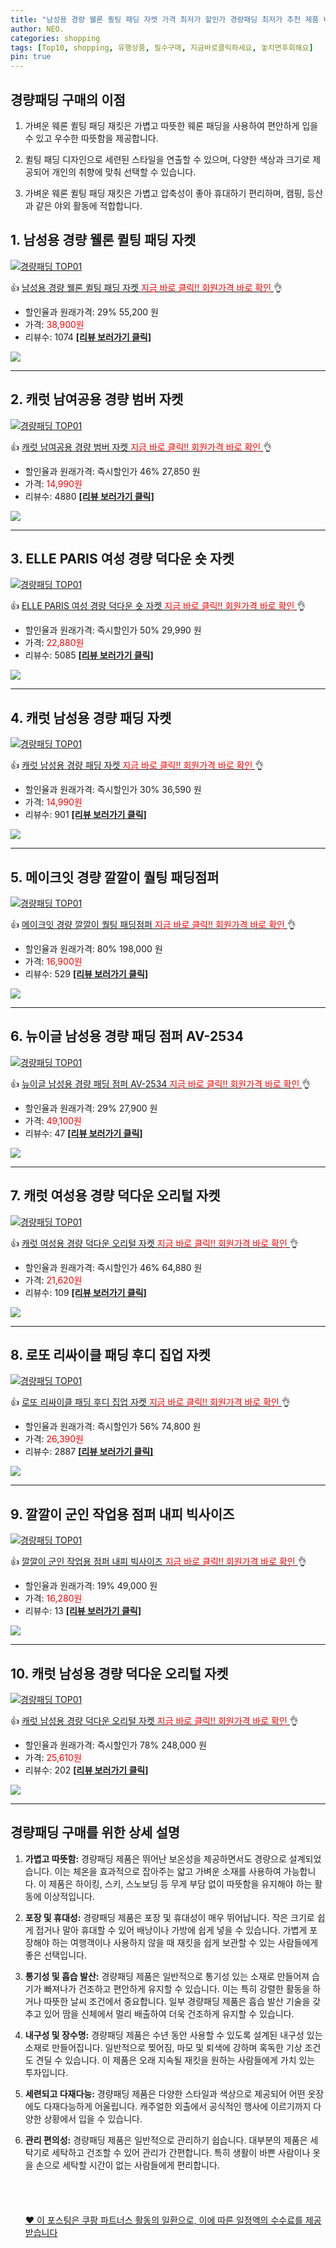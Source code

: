 ```yaml
---
title: "남성용 경량 웰론 퀼팅 패딩 자켓 가격 최저가 할인가 경량패딩 최저가 추천 제품 비교"
author: NEO.
categories: shopping
tags: [Top10, shopping, 유행상품, 필수구매, 지금바로클릭하세요, 놓치면후회해요]
pin: true
---
```

## 경량패딩 구매의 이점
1. 가벼운 웨론 퀼팅 패딩 재킷은 가볍고 따뜻한 웨론 패딩을 사용하여 편안하게 입을 수 있고 우수한 따뜻함을 제공합니다.


2. 퀼팅 패딩 디자인으로 세련된 스타일을 연출할 수 있으며, 다양한 색상과 크기로 제공되어 개인의 취향에 맞춰 선택할 수 있습니다.


3. 가벼운 웨론 퀼팅 패딩 재킷은 가볍고 압축성이 좋아 휴대하기 편리하며, 캠핑, 등산과 같은 야외 활동에 적합합니다.

   

## 1. 남성용 경량 웰론 퀼팅 패딩 자켓

[![경량패딩 TOP01](https://thumbnail8.coupangcdn.com/thumbnails/remote/490x490ex/image/vendor_inventory/68ca/8a8bd4b0a429e0dffed63de7cb13704348598a8b484c95931d661ea8272f.jpg)](https://link.coupang.com/re/AFFSDP?lptag=AF3617701&subid=GithubCoopas&pageKey=7634511941&traceid=V0-153&itemId=20270012090&vendorItemId=87487822956)


👍 [남성용 경량 웰론 퀼팅 패딩 자켓 <font color=red> 지금 바로 클릭!! 회원가격 바로 확인 </font> ](https://link.coupang.com/re/AFFSDP?lptag=AF3617701&subid=GithubCoopas&pageKey=7634511941&traceid=V0-153&itemId=20270012090&vendorItemId=87487822956) 👌 


- 할인율과 원래가격: 29%  55,200   원
- 가격: <span style='color:red'>38,900원</span>
- 리뷰수: 1074  [**[리뷰 보러가기 클릭]**](https://link.coupang.com/re/AFFSDP?lptag=AF3617701&subid=GithubCoopas&pageKey=7634511941&traceid=V0-153&itemId=20270012090&vendorItemId=87487822956)

[![](/discount_price.png)](https://link.coupang.com/re/AFFSDP?lptag=AF3617701&subid=GithubCoopas&pageKey=7634511941&traceid=V0-153&itemId=20270012090&vendorItemId=87487822956)

---


   

## 2. 캐럿 남여공용 경량 범버 자켓

[![경량패딩 TOP01](https://thumbnail8.coupangcdn.com/thumbnails/remote/490x490ex/image/retail/images/2216017694578747-69c2e653-ccab-4632-bb47-b7b9403552af.jpg)](https://link.coupang.com/re/AFFSDP?lptag=AF3617701&subid=GithubCoopas&pageKey=2111546173&traceid=V0-153&itemId=3586762063&vendorItemId=71572557005)


👍 [캐럿 남여공용 경량 범버 자켓 <font color=red> 지금 바로 클릭!! 회원가격 바로 확인 </font> ](https://link.coupang.com/re/AFFSDP?lptag=AF3617701&subid=GithubCoopas&pageKey=2111546173&traceid=V0-153&itemId=3586762063&vendorItemId=71572557005) 👌 


- 할인율과 원래가격: 즉시할인가 46%  27,850   원
- 가격: <span style='color:red'>14,990원</span>
- 리뷰수: 4880  [**[리뷰 보러가기 클릭]**](https://link.coupang.com/re/AFFSDP?lptag=AF3617701&subid=GithubCoopas&pageKey=2111546173&traceid=V0-153&itemId=3586762063&vendorItemId=71572557005)

[![](/discount_price.png)](https://link.coupang.com/re/AFFSDP?lptag=AF3617701&subid=GithubCoopas&pageKey=2111546173&traceid=V0-153&itemId=3586762063&vendorItemId=71572557005)

---


   

## 3. ELLE PARIS 여성 경량 덕다운 숏 자켓

[![경량패딩 TOP01](https://thumbnail7.coupangcdn.com/thumbnails/remote/490x490ex/image/retail/images/8485207648201602-26076caa-87f3-4729-86fa-7dad75c18e2f.jpg)](https://link.coupang.com/re/AFFSDP?lptag=AF3617701&subid=GithubCoopas&pageKey=6673869287&traceid=V0-153&itemId=15364398208&vendorItemId=82584581221)


👍 [ELLE PARIS 여성 경량 덕다운 숏 자켓 <font color=red> 지금 바로 클릭!! 회원가격 바로 확인 </font> ](https://link.coupang.com/re/AFFSDP?lptag=AF3617701&subid=GithubCoopas&pageKey=6673869287&traceid=V0-153&itemId=15364398208&vendorItemId=82584581221) 👌 


- 할인율과 원래가격: 즉시할인가 50%  29,990   원
- 가격: <span style='color:red'>22,880원</span>
- 리뷰수: 5085  [**[리뷰 보러가기 클릭]**](https://link.coupang.com/re/AFFSDP?lptag=AF3617701&subid=GithubCoopas&pageKey=6673869287&traceid=V0-153&itemId=15364398208&vendorItemId=82584581221)

[![](/discount_price.png)](https://link.coupang.com/re/AFFSDP?lptag=AF3617701&subid=GithubCoopas&pageKey=6673869287&traceid=V0-153&itemId=15364398208&vendorItemId=82584581221)

---


   

## 4. 캐럿 남성용 경량 패딩 자켓

[![경량패딩 TOP01](https://thumbnail9.coupangcdn.com/thumbnails/remote/490x490ex/image/retail/images/2220460223953644-bc8921c0-d40f-4097-b881-ca03ba194556.jpg)](https://link.coupang.com/re/AFFSDP?lptag=AF3617701&subid=GithubCoopas&pageKey=2111547303&traceid=V0-153&itemId=3586763453&vendorItemId=71572558508)


👍 [캐럿 남성용 경량 패딩 자켓 <font color=red> 지금 바로 클릭!! 회원가격 바로 확인 </font> ](https://link.coupang.com/re/AFFSDP?lptag=AF3617701&subid=GithubCoopas&pageKey=2111547303&traceid=V0-153&itemId=3586763453&vendorItemId=71572558508) 👌 


- 할인율과 원래가격: 즉시할인가 30%  36,590   원
- 가격: <span style='color:red'>14,990원</span>
- 리뷰수: 901  [**[리뷰 보러가기 클릭]**](https://link.coupang.com/re/AFFSDP?lptag=AF3617701&subid=GithubCoopas&pageKey=2111547303&traceid=V0-153&itemId=3586763453&vendorItemId=71572558508)

[![](/discount_price.png)](https://link.coupang.com/re/AFFSDP?lptag=AF3617701&subid=GithubCoopas&pageKey=2111547303&traceid=V0-153&itemId=3586763453&vendorItemId=71572558508)

---


   

## 5. 메이크잇 경량 깔깔이 퀄팅 패딩점퍼

[![경량패딩 TOP01](https://thumbnail7.coupangcdn.com/thumbnails/remote/490x490ex/image/vendor_inventory/d299/ca002c529ecc8de5f53b34d1d8347f409b9a9264667d5ad78c3b14f7917e.jpg)](https://link.coupang.com/re/AFFSDP?lptag=AF3617701&subid=GithubCoopas&pageKey=6197576163&traceid=V0-153&itemId=12276020914&vendorItemId=87501550653)


👍 [메이크잇 경량 깔깔이 퀄팅 패딩점퍼 <font color=red> 지금 바로 클릭!! 회원가격 바로 확인 </font> ](https://link.coupang.com/re/AFFSDP?lptag=AF3617701&subid=GithubCoopas&pageKey=6197576163&traceid=V0-153&itemId=12276020914&vendorItemId=87501550653) 👌 


- 할인율과 원래가격: 80%  198,000   원
- 가격: <span style='color:red'>16,900원</span>
- 리뷰수: 529  [**[리뷰 보러가기 클릭]**](https://link.coupang.com/re/AFFSDP?lptag=AF3617701&subid=GithubCoopas&pageKey=6197576163&traceid=V0-153&itemId=12276020914&vendorItemId=87501550653)

[![](/discount_price.png)](https://link.coupang.com/re/AFFSDP?lptag=AF3617701&subid=GithubCoopas&pageKey=6197576163&traceid=V0-153&itemId=12276020914&vendorItemId=87501550653)

---


   

## 6. 뉴이글 남성용 경량 패딩 점퍼 AV-2534

[![경량패딩 TOP01](https://thumbnail8.coupangcdn.com/thumbnails/remote/490x490ex/image/retail/images/1589445217785354-0fc99b62-54d5-49a1-85cb-1fb1f16258c3.jpg)](https://link.coupang.com/re/AFFSDP?lptag=AF3617701&subid=GithubCoopas&pageKey=6729486979&traceid=V0-153&itemId=15675379917&vendorItemId=83775094543)


👍 [뉴이글 남성용 경량 패딩 점퍼 AV-2534 <font color=red> 지금 바로 클릭!! 회원가격 바로 확인 </font> ](https://link.coupang.com/re/AFFSDP?lptag=AF3617701&subid=GithubCoopas&pageKey=6729486979&traceid=V0-153&itemId=15675379917&vendorItemId=83775094543) 👌 


- 할인율과 원래가격: 29%  27,900   원
- 가격: <span style='color:red'>49,100원</span>
- 리뷰수: 47  [**[리뷰 보러가기 클릭]**](https://link.coupang.com/re/AFFSDP?lptag=AF3617701&subid=GithubCoopas&pageKey=6729486979&traceid=V0-153&itemId=15675379917&vendorItemId=83775094543)

[![](/discount_price.png)](https://link.coupang.com/re/AFFSDP?lptag=AF3617701&subid=GithubCoopas&pageKey=6729486979&traceid=V0-153&itemId=15675379917&vendorItemId=83775094543)

---


   

## 7. 캐럿 여성용 경량 덕다운 오리털 자켓

[![경량패딩 TOP01](https://thumbnail10.coupangcdn.com/thumbnails/remote/490x490ex/image/retail/images/7598188672585429-36834081-4dd5-4feb-88e1-dc0d79f81338.jpg)](https://link.coupang.com/re/AFFSDP?lptag=AF3617701&subid=GithubCoopas&pageKey=6059623179&traceid=V0-153&itemId=11136432287&vendorItemId=78414929918)


👍 [캐럿 여성용 경량 덕다운 오리털 자켓 <font color=red> 지금 바로 클릭!! 회원가격 바로 확인 </font> ](https://link.coupang.com/re/AFFSDP?lptag=AF3617701&subid=GithubCoopas&pageKey=6059623179&traceid=V0-153&itemId=11136432287&vendorItemId=78414929918) 👌 


- 할인율과 원래가격: 즉시할인가 46%  64,880   원
- 가격: <span style='color:red'>21,620원</span>
- 리뷰수: 109  [**[리뷰 보러가기 클릭]**](https://link.coupang.com/re/AFFSDP?lptag=AF3617701&subid=GithubCoopas&pageKey=6059623179&traceid=V0-153&itemId=11136432287&vendorItemId=78414929918)

[![](/discount_price.png)](https://link.coupang.com/re/AFFSDP?lptag=AF3617701&subid=GithubCoopas&pageKey=6059623179&traceid=V0-153&itemId=11136432287&vendorItemId=78414929918)

---


   

## 8. 로또 리싸이클 패딩 후디 집업 자켓

[![경량패딩 TOP01](https://thumbnail6.coupangcdn.com/thumbnails/remote/490x490ex/image/retail/images/724554396442947-b269576a-7bb5-4e14-9c6f-155bdb2c7ffc.jpg)](https://link.coupang.com/re/AFFSDP?lptag=AF3617701&subid=GithubCoopas&pageKey=6617046684&traceid=V0-153&itemId=15028987665&vendorItemId=82251615154)


👍 [로또 리싸이클 패딩 후디 집업 자켓 <font color=red> 지금 바로 클릭!! 회원가격 바로 확인 </font> ](https://link.coupang.com/re/AFFSDP?lptag=AF3617701&subid=GithubCoopas&pageKey=6617046684&traceid=V0-153&itemId=15028987665&vendorItemId=82251615154) 👌 


- 할인율과 원래가격: 즉시할인가 56%  74,800   원
- 가격: <span style='color:red'>26,390원</span>
- 리뷰수: 2887  [**[리뷰 보러가기 클릭]**](https://link.coupang.com/re/AFFSDP?lptag=AF3617701&subid=GithubCoopas&pageKey=6617046684&traceid=V0-153&itemId=15028987665&vendorItemId=82251615154)

[![](/discount_price.png)](https://link.coupang.com/re/AFFSDP?lptag=AF3617701&subid=GithubCoopas&pageKey=6617046684&traceid=V0-153&itemId=15028987665&vendorItemId=82251615154)

---


   

## 9. 깔깔이 군인 작업용 점퍼 내피 빅사이즈

[![경량패딩 TOP01](https://thumbnail10.coupangcdn.com/thumbnails/remote/490x490ex/image/vendor_inventory/f868/530f36cd8c561b1ff64ad0820385aec74cf993be133f505fb50798f13f68.jpg)](https://link.coupang.com/re/AFFSDP?lptag=AF3617701&subid=GithubCoopas&pageKey=1986378648&traceid=V0-153&itemId=3379944619&vendorItemId=87075045622)


👍 [깔깔이 군인 작업용 점퍼 내피 빅사이즈 <font color=red> 지금 바로 클릭!! 회원가격 바로 확인 </font> ](https://link.coupang.com/re/AFFSDP?lptag=AF3617701&subid=GithubCoopas&pageKey=1986378648&traceid=V0-153&itemId=3379944619&vendorItemId=87075045622) 👌 


- 할인율과 원래가격: 19%  49,000   원
- 가격: <span style='color:red'>16,280원</span>
- 리뷰수: 13  [**[리뷰 보러가기 클릭]**](https://link.coupang.com/re/AFFSDP?lptag=AF3617701&subid=GithubCoopas&pageKey=1986378648&traceid=V0-153&itemId=3379944619&vendorItemId=87075045622)

[![](/discount_price.png)](https://link.coupang.com/re/AFFSDP?lptag=AF3617701&subid=GithubCoopas&pageKey=1986378648&traceid=V0-153&itemId=3379944619&vendorItemId=87075045622)

---


   

## 10. 캐럿 남성용 경량 덕다운 오리털 자켓

[![경량패딩 TOP01](https://thumbnail7.coupangcdn.com/thumbnails/remote/490x490ex/image/retail/images/996700106616694-f0436dc8-1f92-427d-97f9-5fa116c6fc06.jpg)](https://link.coupang.com/re/AFFSDP?lptag=AF3617701&subid=GithubCoopas&pageKey=6059623145&traceid=V0-153&itemId=11136431998&vendorItemId=78414929627)


👍 [캐럿 남성용 경량 덕다운 오리털 자켓 <font color=red> 지금 바로 클릭!! 회원가격 바로 확인 </font> ](https://link.coupang.com/re/AFFSDP?lptag=AF3617701&subid=GithubCoopas&pageKey=6059623145&traceid=V0-153&itemId=11136431998&vendorItemId=78414929627) 👌 


- 할인율과 원래가격: 즉시할인가 78%  248,000   원
- 가격: <span style='color:red'>25,610원</span>
- 리뷰수: 202  [**[리뷰 보러가기 클릭]**](https://link.coupang.com/re/AFFSDP?lptag=AF3617701&subid=GithubCoopas&pageKey=6059623145&traceid=V0-153&itemId=11136431998&vendorItemId=78414929627)

[![](/discount_price.png)](https://link.coupang.com/re/AFFSDP?lptag=AF3617701&subid=GithubCoopas&pageKey=6059623145&traceid=V0-153&itemId=11136431998&vendorItemId=78414929627)

---
## 경량패딩 구매를 위한 상세 설명
1. **가볍고 따뜻함:** 경량패딩 제품은 뛰어난 보온성을 제공하면서도 경량으로 설계되었습니다. 이는 체온을 효과적으로 잡아주는 얇고 가벼운 소재를 사용하여 가능합니다. 이 제품은 하이킹, 스키, 스노보딩 등 무게 부담 없이 따뜻함을 유지해야 하는 활동에 이상적입니다.

2. **포장 및 휴대성:** 경량패딩 제품은 포장 및 휴대성이 매우 뛰어납니다. 작은 크기로 쉽게 접거나 말아 휴대할 수 있어 배낭이나 가방에 쉽게 넣을 수 있습니다. 가볍게 포장해야 하는 여행객이나 사용하지 않을 때 재킷을 쉽게 보관할 수 있는 사람들에게 좋은 선택입니다.

3. **통기성 및 흡습 발산:** 경량패딩 제품은 일반적으로 통기성 있는 소재로 만들어져 습기가 빠져나가 건조하고 편안하게 유지할 수 있습니다. 이는 특히 강렬한 활동을 하거나 따뜻한 날씨 조건에서 중요합니다. 일부 경량패딩 제품은 흡습 발산 기술을 갖추고 있어 땀을 신체에서 멀리 배출하여 더욱 건조하게 유지할 수 있습니다.

4. **내구성 및 장수명:** 경량패딩 제품은 수년 동안 사용할 수 있도록 설계된 내구성 있는 소재로 만들어집니다. 일반적으로 찢어짐, 마모 및 퇴색에 강하며 혹독한 기상 조건도 견딜 수 있습니다. 이 제품은 오래 지속될 재킷을 원하는 사람들에게 가치 있는 투자입니다.

5. **세련되고 다재다능:** 경량패딩 제품은 다양한 스타일과 색상으로 제공되어 어떤 옷장에도 다재다능하게 어울립니다. 캐주얼한 외출에서 공식적인 행사에 이르기까지 다양한 상황에서 입을 수 있습니다.

6. **관리 편의성:** 경량패딩 제품은 일반적으로 관리하기 쉽습니다. 대부분의 제품은 세탁기로 세탁하고 건조할 수 있어 관리가 간편합니다. 특히 생활이 바쁜 사람이나 옷을 손으로 세탁할 시간이 없는 사람들에게 편리합니다.<br><br><br><br><br> [ ❤  이 포스팅은 쿠팡 파트너스 활동의 일환으로, 이에 따른 일정액의 수수료를 제공받습니다](https://link.coupang.com/a/bcEFyh)